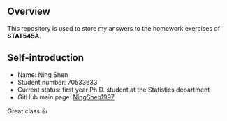 ## Overview

This repository is used to store my answers to the homework exercises of __STAT545A__.

## Self-introduction

* Name: Ning Shen
* Student number: 70533633
* Current status: first year Ph.D. student at the Statistics department 
* GitHub main page: [NingShen1997](https://github.com/NingShen1997)


Great class :+1: